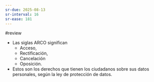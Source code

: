 ```yaml
---
sr-due: 2025-08-13
sr-interval: 16
sr-ease: 181
---
```

#review 

+ Las siglas ARCO significan 
	+ Acceso, 
	+ Rectificación, 
	+ Cancelación 
	+ Oposición. 
+ Estos son los derechos que tienen los ciudadanos sobre sus datos personales, según la ley de protección de datos.
